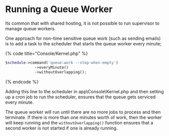 # Running a Queue Worker

Its common that with shared hosting, it is not possible to run supervisor to manage queue workers.

One approach for non-time sensitive queue work (such as sending emails) is to add a task to the scheduler that starts the queue worker every minute;

{% code title="Console/Kernel.php" %}
```php
$schedule->command('queue:work --stop-when-empty')
             ->everyMinute()
             ->withoutOverlapping();
```
{% endcode %}

Adding this line to the scheduler in app\Console\Kernel.php and then setting up a cron job to run the scheduler, ensures that the queue gets serviced every minute.

The queue worker will run until there are no more jobs to process and then terminate.  If there is more than one minutes worth of work, then the worker will keep running and the `withoutOverlapping()` function ensures that a second worker is not started if one is already running.
